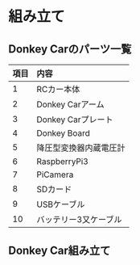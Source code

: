 # 組み立て

## Donkey Carのパーツ一覧

|項目|内容|
|:--|:--|
|1|RCカー本体|
|2|Donkey Carアーム|
|3|Donkey Carプレート|
|4|Donkey Board|
|5|降圧型変換器内蔵電圧計|
|6|RaspberryPi3|
|7|PiCamera|
|8|SDカード|
|9|USBケーブル|
|10|バッテリー3又ケーブル|

## Donkey Car組み立て

